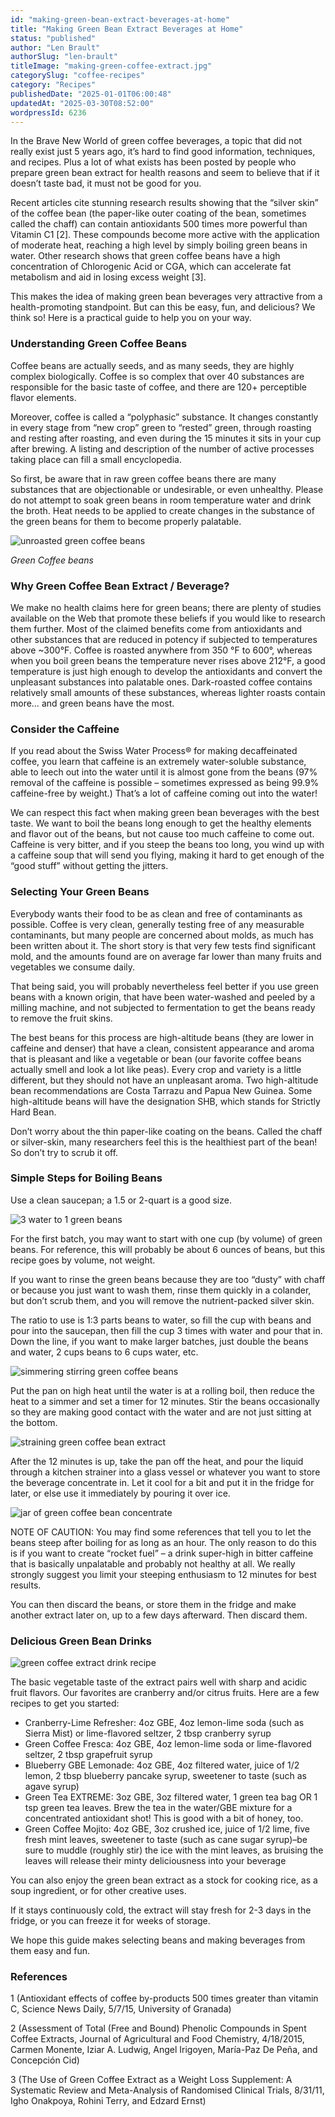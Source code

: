 ```yaml
---
id: "making-green-bean-extract-beverages-at-home"
title: "Making Green Bean Extract Beverages at Home"
status: "published"
author: "Len Brault"
authorSlug: "len-brault"
titleImage: "making-green-coffee-extract.jpg"
categorySlug: "coffee-recipes"
category: "Recipes"
publishedDate: "2025-01-01T06:00:48"
updatedAt: "2025-03-30T08:52:00"
wordpressId: 6236
---
```


In the Brave New World of green coffee beverages, a topic that did not really exist just 5 years ago, it’s hard to find good information, techniques, and recipes. Plus a lot of what exists has been posted by people who prepare green bean extract for health reasons and seem to believe that if it doesn’t taste bad, it must not be good for you.

Recent articles cite stunning research results showing that the “silver skin” of the coffee bean (the paper-like outer coating of the bean, sometimes called the chaff) can contain antioxidants 500 times more powerful than Vitamin C1 \[2\]. These compounds become more active with the application of moderate heat, reaching a high level by simply boiling green beans in water. Other research shows that green coffee beans have a high concentration of Chlorogenic Acid or CGA, which can accelerate fat metabolism and aid in losing excess weight \[3\].

This makes the idea of making green bean beverages very attractive from a health-promoting standpoint. But can this be easy, fun, and delicious? We think so! Here is a practical guide to help you on your way.

### Understanding Green Coffee Beans

Coffee beans are actually seeds, and as many seeds, they are highly complex biologically. Coffee is so complex that over 40 substances are responsible for the basic taste of coffee, and there are 120+ perceptible flavor elements.

Moreover, coffee is called a “polyphasic” substance. It changes constantly in every stage from “new crop” green to “rested” green, through roasting and resting after roasting, and even during the 15 minutes it sits in your cup after brewing. A listing and description of the number of active processes taking place can fill a small encyclopedia.

So first, be aware that in raw green coffee beans there are many substances that are objectionable or undesirable, or even unhealthy. Please do not attempt to soak green beans in room temperature water and drink the broth. Heat needs to be applied to create changes in the substance of the green beans for them to become properly palatable.

![unroasted green coffee beans ](green-coffee.jpg)

*Green Coffee beans* 

### Why Green Coffee Bean Extract / Beverage?

We make no health claims here for green beans; there are plenty of studies available on the Web that promote these beliefs if you would like to research them further. Most of the claimed benefits come from antioxidants and other substances that are reduced in potency if subjected to temperatures above ~300°F. Coffee is roasted anywhere from 350 °F to 600°, whereas when you boil green beans the temperature never rises above 212°F, a good temperature is just high enough to develop the antioxidants and convert the unpleasant substances into palatable ones. Dark-roasted coffee contains relatively small amounts of these substances, whereas lighter roasts contain more… and green beans have the most.

### Consider the Caffeine

If you read about the Swiss Water Process® for making decaffeinated coffee, you learn that caffeine is an extremely water-soluble substance, able to leech out into the water until it is almost gone from the beans (97% removal of the caffeine is possible – sometimes expressed as being 99.9% caffeine-free by weight.) That’s a lot of caffeine coming out into the water!

We can respect this fact when making green bean beverages with the best taste. We want to boil the beans long enough to get the healthy elements and flavor out of the beans, but not cause too much caffeine to come out. Caffeine is very bitter, and if you steep the beans too long, you wind up with a caffeine soup that will send you flying, making it hard to get enough of the “good stuff” without getting the jitters.

### Selecting Your Green Beans

Everybody wants their food to be as clean and free of contaminants as possible. Coffee is very clean, generally testing free of any measurable contaminants, but many people are concerned about molds, as much has been written about it. The short story is that very few tests find significant mold, and the amounts found are on average far lower than many fruits and vegetables we consume daily.

That being said, you will probably nevertheless feel better if you use green beans with a known origin, that have been water-washed and peeled by a milling machine, and not subjected to fermentation to get the beans ready to remove the fruit skins.

The best beans for this process are high-altitude beans (they are lower in caffeine and denser) that have a clean, consistent appearance and aroma that is pleasant and like a vegetable or bean (our favorite coffee beans actually smell and look a lot like peas). Every crop and variety is a little different, but they should not have an unpleasant aroma. Two high-altitude bean recommendations are Costa Tarrazu and Papua New Guinea. Some high-altitude beans will have the designation SHB, which stands for Strictly Hard Bean.

Don’t worry about the thin paper-like coating on the beans. Called the chaff or silver-skin, many researchers feel this is the healthiest part of the bean! So don’t try to scrub it off.

### Simple Steps for Boiling Beans

Use a clean saucepan; a 1.5 or 2-quart is a good size.

![3 water to 1 green beans](extract-glasses-measuring650.jpg)

For the first batch, you may want to start with one cup (by volume) of green beans. For reference, this will probably be about 6 ounces of beans, but this recipe goes by volume, not weight.

If you want to rinse the green beans because they are too “dusty” with chaff or because you just want to wash them, rinse them quickly in a colander, but don’t scrub them, and you will remove the nutrient-packed silver skin.

The ratio to use is 1:3 parts beans to water, so fill the cup with beans and pour into the saucepan, then fill the cup 3 times with water and pour that in. Down the line, if you want to make larger batches, just double the beans and water, 2 cups beans to 6 cups water, etc.

![simmering stirring green coffee beans](simmering-stirring450.jpg)

Put the pan on high heat until the water is at a rolling boil, then reduce the heat to a simmer and set a timer for 12 minutes. Stir the beans occasionally so they are making good contact with the water and are not just sitting at the bottom.

![straining green coffee bean extract ](straining450.jpg)

After the 12 minutes is up, take the pan off the heat, and pour the liquid through a kitchen strainer into a glass vessel or whatever you want to store the beverage concentrate in. Let it cool for a bit and put it in the fridge for later, or else use it immediately by pouring it over ice.

![jar of green coffee bean concentrate](jar-of-concentrate450.jpg)

NOTE OF CAUTION: You may find some references that tell you to let the beans steep after boiling for as long as an hour. The only reason to do this is if you want to create “rocket fuel” – a drink super-high in bitter caffeine that is basically unpalatable and probably not healthy at all. We really strongly suggest you limit your steeping enthusiasm to 12 minutes for best results.

You can then discard the beans, or store them in the fridge and make another extract later on, up to a few days afterward. Then discard them.

### Delicious Green Bean Drinks

![green coffee extract drink recipe](green-tea-recipes.jpg)

The basic vegetable taste of the extract pairs well with sharp and acidic fruit flavors. Our favorites are cranberry and/or citrus fruits. Here are a few recipes to get you started:

-   Cranberry-Lime Refresher: 4oz GBE, 4oz lemon-lime soda (such as Sierra Mist) or lime-flavored seltzer, 2 tbsp cranberry syrup
-   Green Coffee Fresca: 4oz GBE, 4oz lemon-lime soda or lime-flavored seltzer, 2 tbsp grapefruit syrup
-   Blueberry GBE Lemonade: 4oz GBE, 4oz filtered water, juice of 1/2 lemon, 2 tbsp blueberry pancake syrup, sweetener to taste (such as agave syrup)
-   Green Tea EXTREME: 3oz GBE, 3oz filtered water, 1 green tea bag OR 1 tsp green tea leaves. Brew the tea in the water/GBE mixture for a concentrated antioxidant shot! This is good with a bit of honey, too.
-   Green Coffee Mojito: 4oz GBE, 3oz crushed ice, juice of 1/2 lime, five fresh mint leaves, sweetener to taste (such as cane sugar syrup)–be sure to muddle (roughly stir) the ice with the mint leaves, as bruising the leaves will release their minty deliciousness into your beverage

You can also enjoy the green bean extract as a stock for cooking rice, as a soup ingredient, or for other creative uses.

If it stays continuously cold, the extract will stay fresh for 2-3 days in the fridge, or you can freeze it for weeks of storage.

We hope this guide makes selecting beans and making beverages from them easy and fun.

### References

1 (Antioxidant effects of coffee by-products 500 times greater than vitamin C, Science News Daily, 5/7/15, University of Granada)

2 (Assessment of Total (Free and Bound) Phenolic Compounds in Spent Coffee Extracts, Journal of Agricultural and Food Chemistry, 4/18/2015, Carmen Monente, Iziar A. Ludwig, Angel Irigoyen, María-Paz De Peña, and Concepción Cid)

3 (The Use of Green Coffee Extract as a Weight Loss Supplement: A Systematic Review and Meta-Analysis of Randomised Clinical Trials, 8/31/11, Igho Onakpoya, Rohini Terry, and Edzard Ernst)